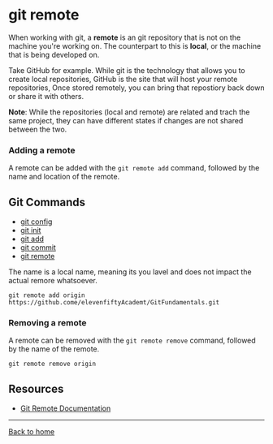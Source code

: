 # git remote

When working with git, a **remote** is an git repository that is not on the machine you're working on.  The counterpart to this is **local**, or the machine that is being developed on.

Take GitHub for example. While git is the technology that allows you to create local repositories, GitHub is the site that will host your remote repositories, Once stored remotely, you can bring that repostiory back down or share it with others.

**Note**: While the repositories (local and remote) are related and trach the same project, they can have different states if changes are not shared between the two.

### Adding a remote

A remote can be added with the `git remote add` command, followed by the name and location of the remote.

## Git Commands
- [git config ](./Commands/Config)
- [git init](./Commands/Init.md)
- [git add](./Commands/Add.md)
- [git commit](./Commands/Commit.md)
- [git remote](./Commands/Remote.md)

The name is a local name, meaning its you lavel and does not impact the actual remore whatsoever.

```
git remote add origin https://github.come/elevenfiftyAcademt/GitFundamentals.git
```

### Removing a remote

A remote can be removed with the `git remote remove` command, followed by the name of the remote.

```
git remote remove origin
```

## Resources 

 - [Git Remote Documentation](https://git-scm.docs/git-remote)

 ---

 [Back to home](../README.md)

